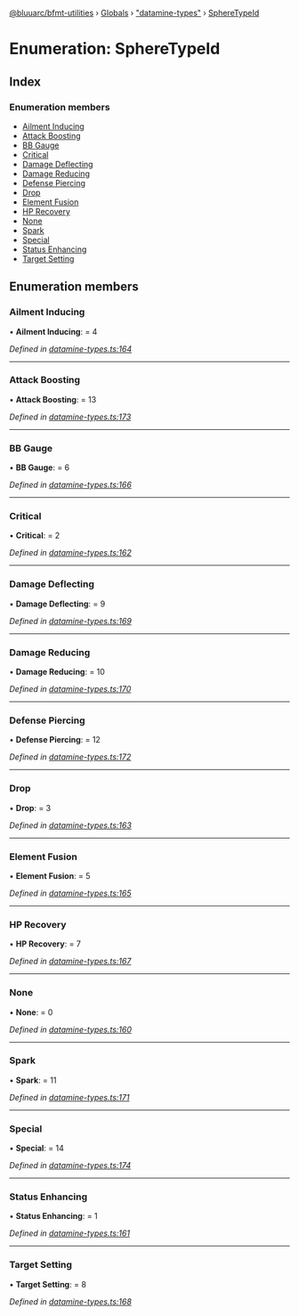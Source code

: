 [@bluuarc/bfmt-utilities](../README.md) › [Globals](../globals.md) › ["datamine-types"](../modules/_datamine_types_.md) › [SphereTypeId](_datamine_types_.spheretypeid.md)

# Enumeration: SphereTypeId

## Index

### Enumeration members

* [Ailment Inducing](_datamine_types_.spheretypeid.md#ailment-inducing)
* [Attack Boosting](_datamine_types_.spheretypeid.md#attack-boosting)
* [BB Gauge](_datamine_types_.spheretypeid.md#bb-gauge)
* [Critical](_datamine_types_.spheretypeid.md#critical)
* [Damage Deflecting](_datamine_types_.spheretypeid.md#damage-deflecting)
* [Damage Reducing](_datamine_types_.spheretypeid.md#damage-reducing)
* [Defense Piercing](_datamine_types_.spheretypeid.md#defense-piercing)
* [Drop](_datamine_types_.spheretypeid.md#drop)
* [Element Fusion](_datamine_types_.spheretypeid.md#element-fusion)
* [HP Recovery](_datamine_types_.spheretypeid.md#hp-recovery)
* [None](_datamine_types_.spheretypeid.md#none)
* [Spark](_datamine_types_.spheretypeid.md#spark)
* [Special](_datamine_types_.spheretypeid.md#special)
* [Status Enhancing](_datamine_types_.spheretypeid.md#status-enhancing)
* [Target Setting](_datamine_types_.spheretypeid.md#target-setting)

## Enumeration members

###  Ailment Inducing

• **Ailment Inducing**: = 4

*Defined in [datamine-types.ts:164](https://github.com/BluuArc/bfmt-utilities/blob/c1f3d6e/src/datamine-types.ts#L164)*

___

###  Attack Boosting

• **Attack Boosting**: = 13

*Defined in [datamine-types.ts:173](https://github.com/BluuArc/bfmt-utilities/blob/c1f3d6e/src/datamine-types.ts#L173)*

___

###  BB Gauge

• **BB Gauge**: = 6

*Defined in [datamine-types.ts:166](https://github.com/BluuArc/bfmt-utilities/blob/c1f3d6e/src/datamine-types.ts#L166)*

___

###  Critical

• **Critical**: = 2

*Defined in [datamine-types.ts:162](https://github.com/BluuArc/bfmt-utilities/blob/c1f3d6e/src/datamine-types.ts#L162)*

___

###  Damage Deflecting

• **Damage Deflecting**: = 9

*Defined in [datamine-types.ts:169](https://github.com/BluuArc/bfmt-utilities/blob/c1f3d6e/src/datamine-types.ts#L169)*

___

###  Damage Reducing

• **Damage Reducing**: = 10

*Defined in [datamine-types.ts:170](https://github.com/BluuArc/bfmt-utilities/blob/c1f3d6e/src/datamine-types.ts#L170)*

___

###  Defense Piercing

• **Defense Piercing**: = 12

*Defined in [datamine-types.ts:172](https://github.com/BluuArc/bfmt-utilities/blob/c1f3d6e/src/datamine-types.ts#L172)*

___

###  Drop

• **Drop**: = 3

*Defined in [datamine-types.ts:163](https://github.com/BluuArc/bfmt-utilities/blob/c1f3d6e/src/datamine-types.ts#L163)*

___

###  Element Fusion

• **Element Fusion**: = 5

*Defined in [datamine-types.ts:165](https://github.com/BluuArc/bfmt-utilities/blob/c1f3d6e/src/datamine-types.ts#L165)*

___

###  HP Recovery

• **HP Recovery**: = 7

*Defined in [datamine-types.ts:167](https://github.com/BluuArc/bfmt-utilities/blob/c1f3d6e/src/datamine-types.ts#L167)*

___

###  None

• **None**: = 0

*Defined in [datamine-types.ts:160](https://github.com/BluuArc/bfmt-utilities/blob/c1f3d6e/src/datamine-types.ts#L160)*

___

###  Spark

• **Spark**: = 11

*Defined in [datamine-types.ts:171](https://github.com/BluuArc/bfmt-utilities/blob/c1f3d6e/src/datamine-types.ts#L171)*

___

###  Special

• **Special**: = 14

*Defined in [datamine-types.ts:174](https://github.com/BluuArc/bfmt-utilities/blob/c1f3d6e/src/datamine-types.ts#L174)*

___

###  Status Enhancing

• **Status Enhancing**: = 1

*Defined in [datamine-types.ts:161](https://github.com/BluuArc/bfmt-utilities/blob/c1f3d6e/src/datamine-types.ts#L161)*

___

###  Target Setting

• **Target Setting**: = 8

*Defined in [datamine-types.ts:168](https://github.com/BluuArc/bfmt-utilities/blob/c1f3d6e/src/datamine-types.ts#L168)*
